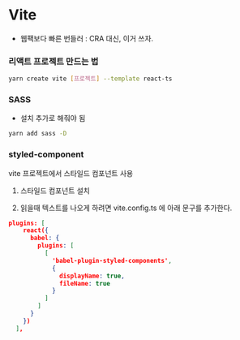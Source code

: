 # Vite

- 웹팩보다 빠른 번들러 : CRA 대신, 이거 쓰자. 

### 리액트 프로젝트 만드는 법

```bash
yarn create vite [프로젝트] --template react-ts
```

### SASS

- 설치 추가로 해줘야 됨

```bash
yarn add sass -D
```

### styled-component

vite 프로젝트에서 스타일드 컴포넌트 사용

1. 스타일드 컴포넌트 설치

2. 읽을때 텍스트를 나오게 하려면 vite.config.ts 에 아래 문구를 추가한다. 

```json
plugins: [
    react({
      babel: {
        plugins: [
          [
            'babel-plugin-styled-components',
            {
              displayName: true,
              fileName: true
            }
          ]
        ]
      }
    })
  ],
```
